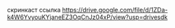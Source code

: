 скринкаст ссылка https://drive.google.com/file/d/1ZDa-k4W6YvyouKYjaneEZ3OqCnJz04xP/view?usp=drivesdk
